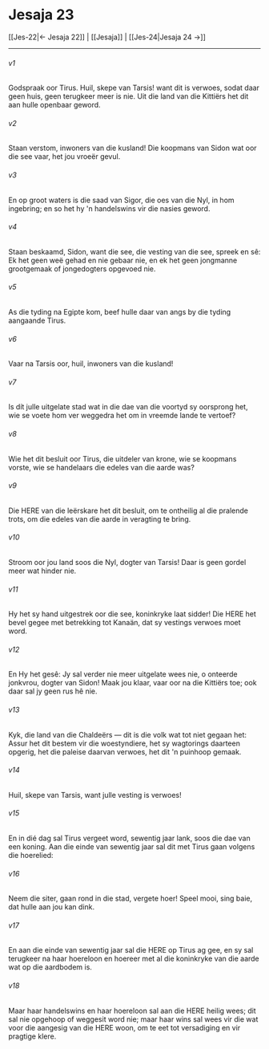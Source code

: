 # Jesaja 23

[[Jes-22|← Jesaja 22]] | [[Jesaja]] | [[Jes-24|Jesaja 24 →]]
***

###### v1
Godspraak oor Tirus. Huil, skepe van Tarsis! want dit is verwoes, sodat daar geen huis, geen terugkeer meer is nie. Uit die land van die Kittiërs het dit aan hulle openbaar geword. 
###### v2
Staan verstom, inwoners van die kusland! Die koopmans van Sidon wat oor die see vaar, het jou vroeër gevul. 
###### v3
En op groot waters is die saad van Sigor, die oes van die Nyl, in hom ingebring; en so het hy 'n handelswins vir die nasies geword. 
###### v4
Staan beskaamd, Sidon, want die see, die vesting van die see, spreek en sê: Ek het geen weë gehad en nie gebaar nie, en ek het geen jongmanne grootgemaak of jongedogters opgevoed nie. 
###### v5
As die tyding na Egipte kom, beef hulle daar van angs by die tyding aangaande Tirus. 
###### v6
Vaar na Tarsis oor, huil, inwoners van die kusland! 
###### v7
Is dít julle uitgelate stad wat in die dae van die voortyd sy oorsprong het, wie se voete hom ver weggedra het om in vreemde lande te vertoef? 
###### v8
Wie het dit besluit oor Tirus, die uitdeler van krone, wie se koopmans vorste, wie se handelaars die edeles van die aarde was? 
###### v9
Die HERE van die leërskare het dit besluit, om te ontheilig al die pralende trots, om die edeles van die aarde in veragting te bring. 
###### v10
Stroom oor jou land soos die Nyl, dogter van Tarsis! Daar is geen gordel meer wat hinder nie. 
###### v11
Hy het sy hand uitgestrek oor die see, koninkryke laat sidder! Die HERE het bevel gegee met betrekking tot Kanaän, dat sy vestings verwoes moet word. 
###### v12
En Hy het gesê: Jy sal verder nie meer uitgelate wees nie, o onteerde jonkvrou, dogter van Sidon! Maak jou klaar, vaar oor na die Kittiërs toe; ook daar sal jy geen rus hê nie. 
###### v13
Kyk, die land van die Chaldeërs — dit is die volk wat tot niet gegaan het: Assur het dit bestem vir die woestyndiere, het sy wagtorings daarteen opgerig, het die paleise daarvan verwoes, het dit 'n puinhoop gemaak. 
###### v14
Huil, skepe van Tarsis, want julle vesting is verwoes! 
###### v15
En in dié dag sal Tirus vergeet word, sewentig jaar lank, soos die dae van een koning. Aan die einde van sewentig jaar sal dit met Tirus gaan volgens die hoerelied: 
###### v16
Neem die siter, gaan rond in die stad, vergete hoer! Speel mooi, sing baie, dat hulle aan jou kan dink. 
###### v17
En aan die einde van sewentig jaar sal die HERE op Tirus ag gee, en sy sal terugkeer na haar hoereloon en hoereer met al die koninkryke van die aarde wat op die aardbodem is. 
###### v18
Maar haar handelswins en haar hoereloon sal aan die HERE heilig wees; dit sal nie opgehoop of weggesit word nie; maar haar wins sal wees vir die wat voor die aangesig van die HERE woon, om te eet tot versadiging en vir pragtige klere. 
